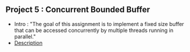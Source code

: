 ## Project 5 : Concurrent Bounded Buffer

* Intro : "The goal of this assignment is to implement a fixed size buffer that can be accessed concurrently by multiple threads running in parallel."
* [Description](http://lara.epfl.ch/w/parcon18:project5)

